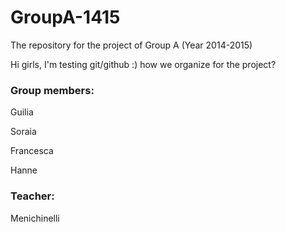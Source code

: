GroupA-1415
===========

The repository for the project of Group A (Year 2014-2015)

Hi girls, I'm testing git/github :) how we organize for the project? 


<h3>Group members:</h3>
<p>Guilia</p>
<p>Soraia</p>
<p>Francesca</p>
<p>Hanne</p>

<h3>Teacher:</h3>
Menichinelli
